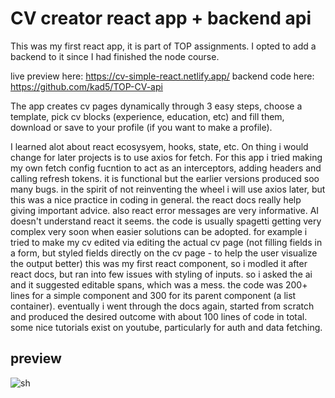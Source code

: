 # CV creator react app + backend api

This was my first react app, it is part of TOP assignments. I opted to add a backend to it since I had finished the node course.  

live preview here: https://cv-simple-react.netlify.app/
backend code here: https://github.com/kad5/TOP-CV-api

The app creates cv pages dynamically through 3 easy steps, choose a template, pick cv blocks (experience, education, etc) and fill them, download or save to your profile (if you want to make a profile).

I learned alot about react ecosysyem, hooks, state, etc. On thing i would change for later projects is to use axios for fetch. For this app i tried making my own fetch config fucntion to act as an interceptors, adding headers and calling refresh tokens. it is functional but the earlier versions produced soo many bugs. in the spirit of not reinventing the wheel i will use axios later, but this was a nice practice in coding in general. the react docs really help giving important advice. also react error messages are very informative. AI doesn't understand react it seems. the code is usually spagetti getting very complex very soon when easier solutions can be adopted. for example i tried to make my cv edited via editing the actual cv page (not filling fields in a form, but styled fields directly on the cv page - to help the user visualize the output better) this was my first react component, so i modled it after react docs, but ran into few issues with styling of inputs. so i asked the ai and it suggested editable spans, which was a mess. the code was 200+ lines for a simple component and 300 for its parent component (a list container). eventually i went through the docs again, started from scratch and produced the desired outcome with about 100 lines of code in total. some nice tutorials exist on youtube, particularly for auth and data fetching. 

## preview

![sh](https://github.com/user-attachments/assets/a3ddfd20-24ba-4894-90a6-1d699c875f47)
